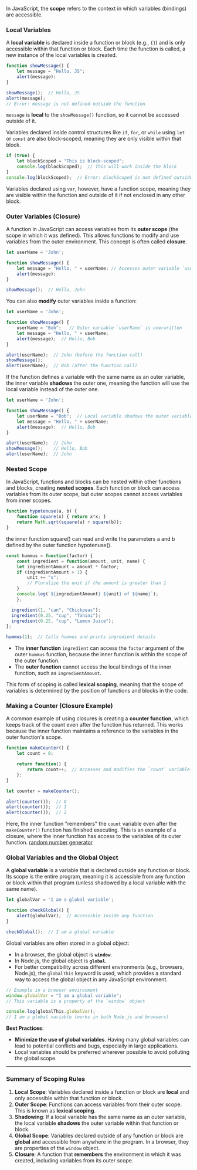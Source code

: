 

In JavaScript, the **scope** refers to the context in which variables (bindings) are accessible. 

### Local Variables

A **local variable** is declared inside a function or block (e.g., `{}`) and is only accessible within that function or block. Each time the function is called, a new instance of the local variables is created.

```js
function showMessage() {
	let message = "Hello, JS";
	alert(message);
}

showMessage();  // Hello, JS
alert(message);  
// Error: message is not defined outside the function
```
`message` is **local** to the `showMessage()` function, so it cannot be accessed outside of it.

Variables declared inside control structures like `if`, `for`, or `while` using `let` or `const` are also block-scoped, meaning they are only visible within that block.

```js
if (true) {
	let blockScoped = "This is block-scoped";
	console.log(blockScoped);  // This will work inside the block
}
console.log(blockScoped);  // Error: blockScoped is not defined outside the block
```

Variables declared using `var`, however, have a function scope, meaning they are visible within the function and outside of it if not enclosed in any other block.

### Outer Variables (Closure)

A function in JavaScript can access variables from its **outer scope** (the scope in which it was defined). This allows functions to modify and use variables from the outer environment. This concept is often called **closure**.

```js
let userName = 'John';

function showMessage() {
	let message = "Hello, " + userName; // Accesses outer variable `userName`
	alert(message);
}

showMessage();  // Hello, John
```

You can also **modify** outer variables inside a function:

```js
let userName = 'John';

function showMessage() {
	userName = "Bob";   // Outer variable `userName` is overwritten
	let message = "Hello, " + userName;
	alert(message);  // Hello, Bob
}

alert(userName);  // John (before the function call)
showMessage();
alert(userName);  // Bob (after the function call)
```

If the function defines a variable with the same name as an outer variable, the inner variable **shadows** the outer one, meaning the function will use the local variable instead of the outer one.

```js
let userName = 'John';

function showMessage() {
	let userName = "Bob";  // Local variable shadows the outer variable
	let message = "Hello, " + userName;
	alert(message);  // Hello, Bob
}

alert(userName);  // John
showMessage();    // Hello, Bob
alert(userName);  // John
```

### Nested Scope

In JavaScript, functions and blocks can be nested within other functions and blocks, creating **nested scopes**. Each function or block can access variables from its outer scope, but outer scopes cannot access variables from inner scopes.

```js
function hypotenuse(a, b) {
	function square(x) { return x*x; }
	return Math.sqrt(square(a) + square(b));
}
```
the inner function square() can read
and write the parameters a and b defined by the outer function hypotenuse().

```js
const hummus = function(factor) {
	const ingredient = function(amount, unit, name) {
	let ingredientAmount = amount * factor;
	if (ingredientAmount > 1) {
		unit += "s"; 
		// Pluralize the unit if the amount is greater than 1
    }
    console.log(`${ingredientAmount} ${unit} of ${name}`);
	};

  ingredient(1, "can", "Chickpeas");
  ingredient(0.25, "cup", "Tahini");
  ingredient(0.25, "cup", "Lemon Juice");
};

hummus(1);  // Calls hummus and prints ingredient details
```

- The **inner function** `ingredient` can access the `factor` argument of the outer `hummus` function, because the inner function is within the scope of the outer function.
- The **outer function** cannot access the local bindings of the inner function, such as `ingredientAmount`.

This form of scoping is called **lexical scoping**, meaning that the scope of variables is determined by the position of functions and blocks in the code.

### Making a Counter (Closure Example)

A common example of using closures is creating a **counter function**, which keeps track of the count even after the function has returned. This works because the inner function maintains a reference to the variables in the outer function's scope.

```js
function makeCounter() {
	let count = 0;

	return function() {
		return count++;  // Accesses and modifies the `count` variable
	};
}

let counter = makeCounter();

alert(counter());  // 0
alert(counter());  // 1
alert(counter());  // 2
```

Here, the inner function "remembers" the `count` variable even after the `makeCounter()` function has finished executing. This is an example of a closure, where the inner function has access to the variables of its outer function.
[random number generator](https://en.wikipedia.org/wiki/Pseudorandom_number_generator)

### Global Variables and the Global Object

A **global variable** is a variable that is declared outside any function or block. Its scope is the entire program, meaning it is accessible from any function or block within that program (unless shadowed by a local variable with the same name).

```js
let globalVar = 'I am a global variable';

function checkGlobal() {
	alert(globalVar);  // Accessible inside any function
}

checkGlobal();  // I am a global variable
```

Global variables are often stored in a global object:
- In a browser, the global object is **`window`**.
- In Node.js, the global object is **`global`**.
- For better compatibility across different environments (e.g., browsers, Node.js), the `globalThis` keyword is used, which provides a standard way to access the global object in any JavaScript environment.

```js
// Example in a browser environment
window.globalVar = "I am a global variable";  
// This variable is a property of the `window` object

console.log(globalThis.globalVar);  
// I am a global variable (works in both Node.js and browsers)
```

**Best Practices**:
- **Minimize the use of global variables**. Having many global variables can lead to potential conflicts and bugs, especially in large applications.
- Local variables should be preferred wherever possible to avoid polluting the global scope.

---

### Summary of Scoping Rules

1. **Local Scope**: Variables declared inside a function or block are **local** and only accessible within that function or block.
2. **Outer Scope**: Functions can access variables from their outer scope. This is known as **lexical scoping**.
3. **Shadowing**: If a local variable has the same name as an outer variable, the local variable **shadows** the outer variable within that function or block.
4. **Global Scope**: Variables declared outside of any function or block are **global** and accessible from anywhere in the program. In a browser, they are properties of the `window` object.
5. **Closure**: A function that **remembers** the environment in which it was created, including variables from its outer scope.

